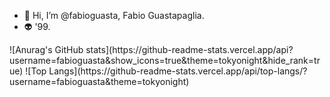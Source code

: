 - 👋 Hi, I’m @fabioguasta, Fabio Guastapaglia. 
- 👽 '99.

<span>
![Anurag's GitHub stats](https://github-readme-stats.vercel.app/api?username=fabioguasta&show_icons=true&theme=tokyonight&hide_rank=true)
 </span>
 ![Top Langs](https://github-readme-stats.vercel.app/api/top-langs/?username=fabioguasta&theme=tokyonight)</span>
</p>
